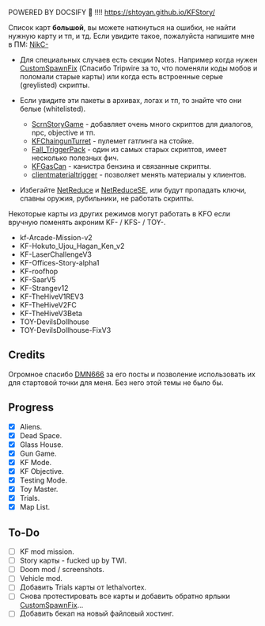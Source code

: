 [CustomSpawnFix]: <https://forums.tripwireinteractive.com/index.php?threads/mutator-customspawnfix.102956/> 'исправляет коды зедов в scripted triggers на старых картых'

[ScrnStoryGame]: <https://www.mediafire.com/file/sf1rm5e688dp9jt/ScrnStoryGame.zip/file>
[KFChaingunTurret]: <https://www.mediafire.com/file/a0t0ypyd5wbbprt/KFChaingunTurret.zip/file>
[Fall_TriggerPack]: <https://www.mediafire.com/file/iyqot9pefdfcub3/Fall_TriggerPack.zip/file>
[KFGasCan]: <https://www.mediafire.com/file/p0d5acpbcunk7sw/KFGasCan.zip/file>
[clientmaterialtrigger]: <https://www.mediafire.com/file/x3ekplflstb3fc8/clientmaterialtrigger.zip/file>

[NetReduce]: <https://forums.tripwireinteractive.com/index.php?threads/utility-de-serverpackage-listing.103071/> 'хак хаков чтобы понизить количество используемых игрой пакетов'
[NetReduceSE]: <https://steamcommunity.com/groups/ScrNBalance/discussions/6/610575007209675730/> 'то же самое но с конфигом'

[DMN666]: https://forums.tripwireinteractive.com/index.php?members/dmn666.51275/
[NikC-]: https://steamcommunity.com/id/NikC-/

POWERED BY DOCSIFY :adult: !!!! <https://shtoyan.github.io/KFStory/>

Список карт **большой**, вы можете наткнуться на ошибки, не найти нужную карту и тп, и тд. Если увидите такое, пожалуйста напишите мне в ПМ: [NikC-]

* Для специальных случаев есть секции Notes. Например когда нужен [CustomSpawnFix] (Спасибо Tripwire за то, что поменяли коды мобов и поломали старые карты) или когда есть встроенные серые (greylisted) скрипты.
* Если увидите эти пакеты в архивах, логах и тп, то знайте что они белые (whitelisted).

  * [ScrnStoryGame] - добавляет очень много скриптов для диалогов, npc, objective и тп.
  * [KFChaingunTurret] - пулемет гатлинга на стойке.
  * [Fall_TriggerPack] - один из самых старых скриптов, имеет несколько полезных фич.
  * [KFGasCan] - канистра бензина и связанные скрипты.
  * [clientmaterialtrigger] - позволяет менять материалы у клиентов.

* Избегайте [NetReduce] и [NetReduceSE], или будут пропадать ключи, спавны оружия, рубильники, не работать скрипты.

Некоторые карты из других режимов могут работать в KFO если вручную поменять акроним KF- / KFS- / TOY-.

* kf-Arcade-Mission-v2
* KF-Hokuto_Ujou_Hagan_Ken_v2
* KF-LaserChallengeV3
* KF-Offices-Story-alpha1
* KF-roofhop
* KF-SaarV5
* KF-Strangev12
* KF-TheHiveV1REV3
* KF-TheHiveV2FC
* KF-TheHiveV3Beta
* TOY-DevilsDollhouse
* TOY-DevilsDollhouse-FixV3

## Credits

Огромное спасибо [DMN666] за его посты и позволение использовать их для стартовой точки для меня. Без него этой темы не было бы.

## Progress

* [x] Aliens.
* [x] Dead Space.
* [x] Glass House.
* [x] Gun Game.
* [x] KF Mode.
* [x] KF Objective.
* [x] Тesting Mode.
* [x] Toy Master.
* [x] Trials.
* [x] Map List.

## To-Do

* [ ] KF mod mission.
* [ ] Story карты - fucked up by TWI.
* [ ] Doom mod / screenshots.
* [ ] Vehicle mod.
* [ ] Добавить Trials карты от lethalvortex.
* [ ] Снова протестировать все карты и добавить обратно ярлыки [CustomSpawnFix]...
* [ ] Добавить бекап на новый файловый хостинг.
